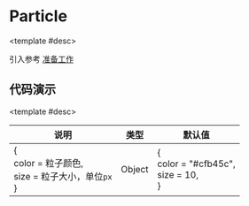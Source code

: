 <script setup>
  import Particle from './Components/Particle/index.vue'
</script>

# Particle

<ContainerBox title="使用">

<template #desc>

引入参考 [准备工作](/Directives/base/start.html#准备工作)

</template>
</ContainerBox>

## 代码演示

<ContainerBox title="基础用法">
<div class="demoBox">
<Particle />
</div>

<ShowCode>
<template #codes>

```vue
<template>
  <BtnLogin v-particle></BtnLogin>
</template>
<script setup>
import BtnLogin from './BtnLogin/index.vue';
</script>
```

</template>
</ShowCode>

<ShowCode iskey>
<template #codes>

```js
let particle_timer: any = null;
function $random(min = 0, max = 1, num = 0) {
  return parseFloat((Math.random() * (max - min) + min).toFixed(num));
}
const particle = {
  mounted(el: HTMLElement, binding) {
    const box = el;
    let { color = '#cfb45c', size = 10 } = binding.value || {};
    el.style.transition = 'all 0.25s';
    const style = `
      position: absolute;
      background-color: ${color};
      pointer-events: none;
      width: ${size}px;
      height: ${size}px;
      bottom:0;
      box-shadow: 0 0 10px 0 ${color};
    `;
    const box_width = box.offsetWidth;
    const box_height = box.offsetHeight;

    particle_timer = setInterval(() => {
      const left = $random(0, box_width - size),
        top = $random(box_height / 2, box_height),
        scale = $random(0.25, 0.75, 1),
        time = $random(0.5, 2, 1),
        c = document.createElement('span');
      c.style.cssText = style;
      c.style.left = left + 'px';
      c.style.transform = `scale(${scale})`;
      c.style.transition = `all ${time}s linear`;
      box.appendChild(c);
      setTimeout(() => {
        c.style.bottom = top / 1.5 + 'px';
        setTimeout(() => {
          c.style.transition = `all ${time / 4}s linear`;
          c.style.opacity = '0';
        }, time * 1000 - (time * 1000) / 4);
        setTimeout(() => {
          c.remove();
        }, time * 1000);
      }, 50);
    }, 50);
  },
  beforeUnmount() {
    clearInterval(particle_timer);
  },
};
```

</template>
</ShowCode>
</ContainerBox>

<ContainerBox title="value">

<template #desc>

| 说明                                                         | 类型   | 默认值                                           |
| ------------------------------------------------------------ | ------ | ------------------------------------------------ |
| {<br />color = 粒子颜色,<br />size = 粒子大小，单位`px`<br />} | Object | {<br />color = "#cfb45c",<br />size = 10,<br />} |

</template>
</ContainerBox>
